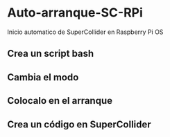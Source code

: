 # Auto-arranque-SC-RPi
Inicio automatico de SuperCollider en Raspberry Pi OS

## Crea un script bash
## Cambia el modo
## Colocalo en el arranque
## Crea un código en SuperCollider

